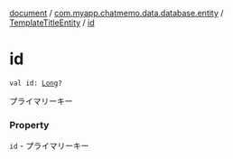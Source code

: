 [document](../../index.md) / [com.myapp.chatmemo.data.database.entity](../index.md) / [TemplateTitleEntity](index.md) / [id](./id.md)

# id

`val id: `[`Long`](https://kotlinlang.org/api/latest/jvm/stdlib/kotlin/-long/index.html)`?`

プライマリーキー

### Property

`id` - プライマリーキー